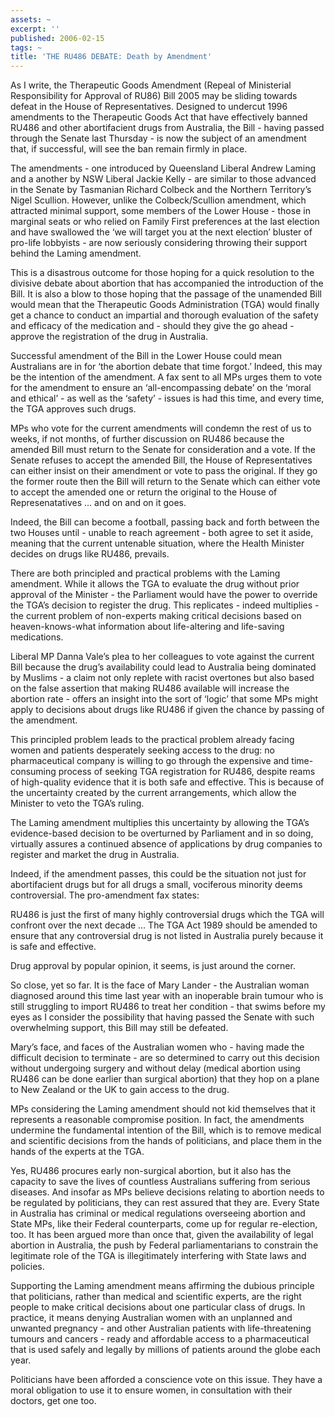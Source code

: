 ```yaml
---
assets: ~
excerpt: ''
published: 2006-02-15
tags: ~
title: 'THE RU486 DEBATE: Death by Amendment'
---
```

As I write, the Therapeutic Goods Amendment (Repeal of Ministerial
Responsibility for Approval of RU86) Bill 2005 may be sliding towards
defeat in the House of Representatives. Designed to undercut 1996
amendments to the Therapeutic Goods Act that have effectively banned
RU486 and other abortifacient drugs from Australia, the Bill - having
passed through the Senate last Thursday - is now the subject of an
amendment that, if successful, will see the ban remain firmly in place.

The amendments - one introduced by Queensland Liberal Andrew Laming and
a another by NSW Liberal Jackie Kelly - are similar to those advanced in
the Senate by Tasmanian Richard Colbeck and the Northern Territory’s
Nigel Scullion. However, unlike the Colbeck/Scullion amendment, which
attracted minimal support, some members of the Lower House - those in
marginal seats or who relied on Family First preferences at the last
election and have swallowed the ‘we will target you at the next
election’ bluster of pro-life lobbyists - are now seriously considering
throwing their support behind the Laming amendment.

This is a disastrous outcome for those hoping for a quick resolution to
the divisive debate about abortion that has accompanied the introduction
of the Bill. It is also a blow to those hoping that the passage of the
unamended Bill would mean that the Therapeutic Goods Administration
(TGA) would finally get a chance to conduct an impartial and thorough
evaluation of the safety and efficacy of the medication and - should
they give the go ahead - approve the registration of the drug in
Australia.

Successful amendment of the Bill in the Lower House could mean
Australians are in for ‘the abortion debate that time forgot.’ Indeed,
this may be the intention of the amendment. A fax sent to all MPs urges
them to vote for the amendment to ensure an ‘all-encompassing debate’ on
the ‘moral and ethical’ - as well as the ‘safety’ - issues is had this
time, and every time, the TGA approves such drugs.

MPs who vote for the current amendments will condemn the rest of us to
weeks, if not months, of further discussion on RU486 because the amended
Bill must return to the Senate for consideration and a vote. If the
Senate refuses to accept the amended Bill, the House of Representatives
can either insist on their amendment or vote to pass the original. If
they go the former route then the Bill will return to the Senate which
can either vote to accept the amended one or return the original to the
House of Represenatatives … and on and on it goes.

Indeed, the Bill can become a football, passing back and forth between
the two Houses until - unable to reach agreement - both agree to set it
aside, meaning that the current untenable situation, where the Health
Minister decides on drugs like RU486, prevails.

There are both principled and practical problems with the Laming
amendment. While it allows the TGA to evaluate the drug without prior
approval of the Minister - the Parliament would have the power to
override the TGA’s decision to register the drug. This replicates -
indeed multiplies - the current problem of non-experts making critical
decisions based on heaven-knows-what information about life-altering and
life-saving medications.

Liberal MP Danna Vale’s plea to her colleagues to vote against the
current Bill because the drug’s availability could lead to Australia
being dominated by Muslims - a claim not only replete with racist
overtones but also based on the false assertion that making RU486
available will increase the abortion rate - offers an insight into the
sort of ‘logic’ that some MPs might apply to decisions about drugs like
RU486 if given the chance by passing of the amendment.

This principled problem leads to the practical problem already facing
women and patients desperately seeking access to the drug: no
pharmaceutical company is willing to go through the expensive and
time-consuming process of seeking TGA registration for RU486, despite
reams of high-quality evidence that it is both safe and effective. This
is because of the uncertainty created by the current arrangements, which
allow the Minister to veto the TGA’s ruling.

The Laming amendment multiplies this uncertainty by allowing the TGA’s
evidence-based decision to be overturned by Parliament and in so doing,
virtually assures a continued absence of applications by drug companies
to register and market the drug in Australia.

Indeed, if the amendment passes, this could be the situation not just
for abortifacient drugs but for all drugs a small, vociferous minority
deems controversial. The pro-amendment fax states:

RU486 is just the first of many highly controversial drugs which the TGA
will confront over the next decade … The TGA Act 1989 should be amended
to ensure that any controversial drug is not listed in Australia purely
because it is safe and effective.

Drug approval by popular opinion, it seems, is just around the corner.

So close, yet so far. It is the face of Mary Lander - the Australian
woman diagnosed around this time last year with an inoperable brain
tumour who is still struggling to import RU486 to treat her condition -
that swims before my eyes as I consider the possibility that having
passed the Senate with such overwhelming support, this Bill may still be
defeated.

Mary’s face, and faces of the Australian women who - having made the
difficult decision to terminate - are so determined to carry out this
decision without undergoing surgery and without delay (medical abortion
using RU486 can be done earlier than surgical abortion) that they hop on
a plane to New Zealand or the UK to gain access to the drug.

MPs considering the Laming amendment should not kid themselves that it
represents a reasonable compromise position. In fact, the amendments
undermine the fundamental intention of the Bill, which is to remove
medical and scientific decisions from the hands of politicians, and
place them in the hands of the experts at the TGA.

Yes, RU486 procures early non-surgical abortion, but it also has the
capacity to save the lives of countless Australians suffering from
serious diseases. And insofar as MPs believe decisions relating to
abortion needs to be regulated by politicians, they can rest assured
that they are. Every State in Australia has criminal or medical
regulations overseeing abortion and State MPs, like their Federal
counterparts, come up for regular re-election, too. It has been argued
more than once that, given the availability of legal abortion in
Australia, the push by Federal parliamentarians to constrain the
legitimate role of the TGA is illegitimately interfering with State laws
and policies.

Supporting the Laming amendment means affirming the dubious principle
that politicians, rather than medical and scientific experts, are the
right people to make critical decisions about one particular class of
drugs. In practice, it means denying Australian women with an unplanned
and unwanted pregnancy - and other Australian patients with
life-threatening tumours and cancers - ready and affordable access to a
pharmaceutical that is used safely and legally by millions of patients
around the globe each year.

Politicians have been afforded a conscience vote on this issue. They
have a moral obligation to use it to ensure women, in consultation with
their doctors, get one too.